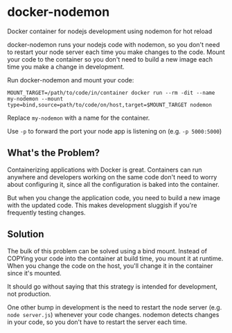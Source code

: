 # docker-nodemon
Docker container for nodejs development using nodemon for hot reload

docker-nodemon runs your nodejs code with nodemon, so you don't need to restart your node server each time you make changes to the code. Mount your code to the container so you don't need to build a new image each time you make a change in development.  

Run docker-nodemon and mount your code:
```
MOUNT_TARGET=/path/to/code/in/container docker run --rm -dit --name my-nodemon --mount type=bind,source=path/to/code/on/host,target=$MOUNT_TARGET nodemon
```
Replace `my-nodemon` with a name for the container. 

Use `-p` to forward the port your node app is listening on (e.g. `-p 5000:5000`)

## What's the Problem?
Containerizing applications with Docker is great. Containers can run anywhere and developers working on the same code don't need to worry about configuring it, since all the configuration is baked into the container. 

But when you change the application code, you need to build a new image with the updated code. This makes development sluggish if you're frequently testing changes. 

## Solution
The bulk of this problem can be solved using a bind mount. Instead of COPYing your code into the container at build time, you mount it at runtime. When you change the code on the host, you'll change it in the container since it's mounted. 

It should go without saying that this strategy is intended for development, not production. 

One other bump in development is the need to restart the node server (e.g. `node server.js`) whenever your code changes. nodemon detects changes in your code, so you don't have to restart the server each time. 
